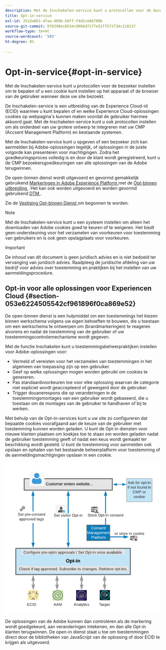 ```yaml
---
description: Met de Inschakelen-service kunt u protocollen voor de bezoeker instellen om te bepalen of u een cookie kunt instellen op het apparaat of de browser van de gebruiker wanneer deze uw site bezoekt.
title: Opt-in-service
exl-id: 351da861-4faa-409b-b0ff-f4d2ce66700b
source-git-commit: 070390ec0534c9066d717fe52ff572f34c110137
workflow-type: tm+mt
source-wordcount: '503'
ht-degree: 0%

---
```


# Opt-in-service{#opt-in-service}

Met de Inschakelen-service kunt u protocollen voor de bezoeker instellen om te bepalen of u een cookie kunt instellen op het apparaat of de browser van de gebruiker wanneer deze uw site bezoekt.

De Inschakelen-service is een uitbreiding van de Experience Cloud-id (ECID) waarmee u kunt bepalen of en welke Experience Cloud-oplossingen cookies op webpagina&#39;s kunnen maken voordat de gebruiker hiermee akkoord gaat. Met de Inschakelen-service kunt u ook protocollen instellen om als onderdeel van uw grotere ontwerp te integreren met uw CMP (Accsent Management Platform) en bestaande systemen.

Met de Inschakelen-service kunt u opgeven of een bezoeker zich kan aanmelden bij Adobe-oplossingen tegelijk, of oplossingen in de juiste volgorde kan presenteren voor machtigingen. Zodra het goedkeuringsproces volledig is en door de klant wordt geregistreerd, kunt u de CMP bezoekersgoedkeuringen van alle oplossingen van de Adobe terugwinnen.

De open-binnen dienst wordt uitgevoerd en gevormd gemakkelijk gebruikend [ Markeringen in Adobe Experience Platform ](https://experienceleague.adobe.com/docs/experience-platform/tags/home.html?lang=nl) met de [ Opt-binnen uitbreiding ](../../implementation-guides/opt-in-service/launch.md). Het kan ook worden uitgevoerd en worden gevormd gebruikend [ DTM ](../../implementation-guides/opt-in-service/optin-dtm.md).

Zie de [ Vestiging Opt-binnen Dienst ](../../implementation-guides/opt-in-service/getting-started.md) om begonnen te worden.

>[!NOTE]
>
>Met de Inschakelen-service kunt u een systeem instellen om alleen het downloaden van Adobe cookies goed te keuren of te weigeren. Het biedt geen ondersteuning voor het verzamelen van voorkeuren voor toestemming van gebruikers en is ook geen opslagplaats voor voorkeuren.

>[!IMPORTANT]
>
>De inhoud van dit document is geen juridisch advies en is niet bedoeld ter vervanging van juridisch advies. Raadpleeg de juridische afdeling van uw bedrijf voor advies over toestemming en praktijken bij het instellen van uw aanmeldingsprocedure.

## Opt-in voor alle oplossingen voor Experiencen Cloud {#section-053e6224505542cf961896f0ca869e52}

De open-binnen dienst is een hulpmiddel om een toestemmings het kiezen binnen werkschema volgens uw eigen behoeften te bouwen, die u toestaan om een werkschema te ontwerpen om (brandmarkeringen) te reageren alvorens en nadat de toestemming van de gebruiker of uw toestemmingscontrolemechanisme wordt gegeven.

Met de functie Inschakelen kunt u toestemmingsbeheerpraktijken instellen voor Adobe-oplossingen voor:

* Vermeld of vereisten voor het verzamelen van toestemmingen in het algemeen van toepassing zijn op een gebruiker.
* Geef op welke oplossingen mogen worden gebruikt om cookies te genereren.
* Pas standaardvoorkeuren toe voor elke oplossing waarvan de categorie niet expliciet wordt geaccepteerd of geweigerd door de gebruiker.
* Trigger douanerespons die op veranderingen in de toestemmingsmontages van een gebruiker wordt gebaseerd, die u toestaan om de montages van de gebruiker te handhaven of bij te werken.

Met behulp van de Opt-in-services kunt u uw site zo configureren dat bepaalde cookies voorafgaand aan de keuze van de gebruiker met toestemming kunnen worden geladen. U kunt de Opt-in diensten voor nieuwe klanten plaatsen om koekjes toe te staan om worden geladen nadat de gebruiker toestemming geeft of nadat een keus wordt gemaakt ter beschikking wordt gesteld. U kunt de toestemming voor aanmelden ook opslaan en ophalen van het bestaande beheerplatform voor toestemming of de aanmeldingsmachtigingen opslaan in een cookie.

![](assets/Opt-in-approval.png)

De oplossingen van de Adobe kunnen dan controleren als de markering wordt goedgekeurd, aan veranderingen intekenen, en dan alle Opt-in klanten terugwinnen. De open-in dienst staat u toe om toestemmingen direct door de bibliotheken van JavaScript van de oplossing of door ECID te krijgen als uitgevoerd.
